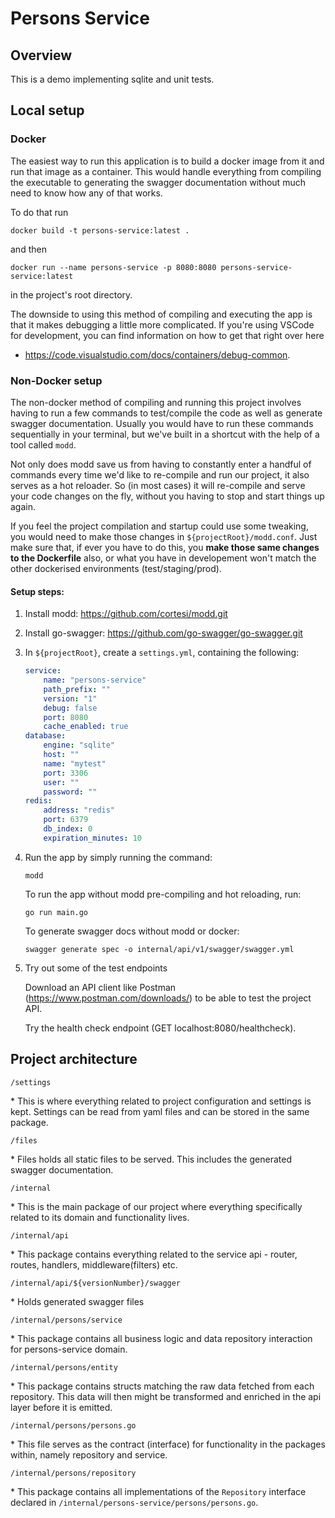 # Persons Service

## Overview

This is a demo implementing sqlite and unit tests.

## Local setup

### Docker

The easiest way to run this application is to build a docker image from it and run that image as a container. This would
handle everything from compiling the executable to generating the swagger documentation without much need to know how
any of that works.

To do that run

```
docker build -t persons-service:latest .
```

and then

```
docker run --name persons-service -p 8080:8080 persons-service-service:latest
```

in the project's root directory.

The downside to using this method of compiling and executing the app is that it makes debugging a little more
complicated. If you're using VSCode for development, you can find information on how to get that right over here

- https://code.visualstudio.com/docs/containers/debug-common.

### Non-Docker setup

The non-docker method of compiling and running this project involves having to run a few commands to test/compile the
code as well as generate swagger documentation. Usually you would have to run these commands sequentially in your
terminal, but we've built in a shortcut with the help of a tool called `modd`.

Not only does modd save us from having to constantly enter a handful of commands every time we'd like to re-compile and
run our project, it also serves as a hot reloader. So (in most cases) it will re-compile and serve your code changes on
the fly, without you having to stop and start things up again.

If you feel the project compilation and startup could use some tweaking, you would need to make those changes
in `${projectRoot}/modd.conf`. Just make sure that, if ever you have to do this, you __make those same changes to the
Dockerfile__ also, or what you have in developement won't match the other dockerised environments (test/staging/prod).

#### Setup steps:

1. Install modd: https://github.com/cortesi/modd.git
2. Install go-swagger: https://github.com/go-swagger/go-swagger.git
3. In `${projectRoot}`, create a `settings.yml`, containing the following:

    ```yaml
    service:
        name: "persons-service"
        path_prefix: ""
        version: "1"
        debug: false
        port: 8080
        cache_enabled: true
    database:
        engine: "sqlite"
        host: ""
        name: "mytest"
        port: 3306
        user: ""
        password: ""
    redis:
        address: "redis"
        port: 6379
        db_index: 0
        expiration_minutes: 10
    ```

4. Run the app by simply running the command:

    ```
    modd
    ```

   To run the app without modd pre-compiling and hot reloading, run:

    ```
    go run main.go
    ```

   To generate swagger docs without modd or docker:

    ```
    swagger generate spec -o internal/api/v1/swagger/swagger.yml
    ```

5. Try out some of the test endpoints

   Download an API client like Postman (https://www.postman.com/downloads/) to be able to test the project API.

   Try the health check endpoint (GET localhost:8080/healthcheck).

## Project architecture

`/settings`

*️ This is where everything related to project configuration and settings is kept. Settings can be read from yaml files
and can be stored in the same package.

`/files`

*️ Files holds all static files to be served. This includes the generated swagger documentation.

`/internal`

*️ This is the main package of our project where everything specifically related to its domain and functionality lives.

`/internal/api`

*️ This package contains everything related to the service api - router, routes, handlers, middleware(filters) etc.

`/internal/api/${versionNumber}/swagger`

*️ Holds generated swagger files

`/internal/persons/service`

*️ This package contains all business logic and data repository interaction for persons-service domain.

`/internal/persons/entity`

*️ This package contains structs matching the raw data fetched from each repository. This data will then might be
transformed and enriched in the api layer before it is emitted.

`/internal/persons/persons.go`

*️ This file serves as the contract (interface) for functionality in the packages within, namely repository and service.

`/internal/persons/repository`

*️ This package contains all implementations of the `Repository` interface declared
in `/internal/persons-service/persons/persons.go`.
